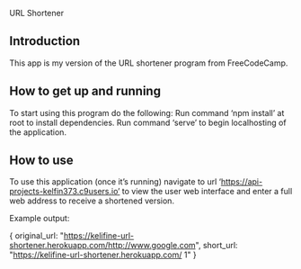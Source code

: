 URL Shortener


Introduction
------------------
This app is my version of the URL shortener program from FreeCodeCamp. 
 
How to get up and running
-----------------
To start using this program do the following:
Run command ‘npm install’ at root to install dependencies.
Run command ‘serve’ to begin localhosting of the application.
 
How to use
----------------
To use this application (once it’s running) navigate to url ‘https://api-projects-kelfin373.c9users.io’ to view the user web interface and enter a full web address to receive a shortened version.

Example output: 

{ original_url: "https://kelifine-url-shortener.herokuapp.com/http://www.google.com", short_url: "https://kelifine-url-shortener.herokuapp.com/
1" }